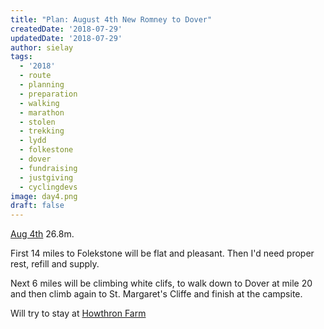 ```yaml
---
title: "Plan: August 4th New Romney to Dover"
createdDate: '2018-07-29'
updatedDate: '2018-07-29'
author: sielay
tags:
  - '2018'
  - route
  - planning
  - preparation
  - walking
  - marathon
  - stolen
  - trekking
  - lydd
  - folkestone
  - dover
  - fundraising
  - justgiving
  - cyclingdevs
image: day4.png
draft: false
---
```


[Aug 4th](https://www.strava.com/routes/14502542) 26.8m.

First 14 miles to Folekstone will be flat and pleasant. Then I'd need proper
rest, refill and supply.

Next 6 miles will be climbing white clifs, to walk down to Dover at mile 20
and then climb again to St. Margaret's Cliffe and finish at the campsite.

Will try to stay at [Howthron Farm](https://www.campsites.co.uk/search/campsites-in-kent/dover/hawthorn-farm)